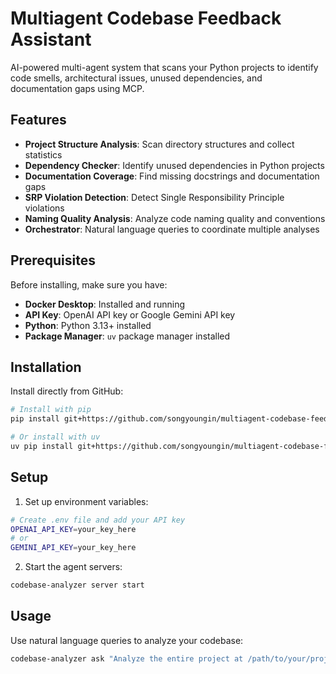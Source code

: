 # Multiagent Codebase Feedback Assistant

AI-powered multi-agent system that scans your Python projects to identify code smells, architectural issues, unused dependencies, and documentation gaps using MCP.

## Features

- **Project Structure Analysis**: Scan directory structures and collect statistics
- **Dependency Checker**: Identify unused dependencies in Python projects
- **Documentation Coverage**: Find missing docstrings and documentation gaps
- **SRP Violation Detection**: Detect Single Responsibility Principle violations
- **Naming Quality Analysis**: Analyze code naming quality and conventions
- **Orchestrator**: Natural language queries to coordinate multiple analyses

## Prerequisites

Before installing, make sure you have:

- **Docker Desktop**: Installed and running
- **API Key**: OpenAI API key or Google Gemini API key
- **Python**: Python 3.13+ installed
- **Package Manager**: `uv` package manager installed

## Installation

Install directly from GitHub:

```bash
# Install with pip
pip install git+https://github.com/songyoungin/multiagent-codebase-feedback-assistant.git

# Or install with uv
uv pip install git+https://github.com/songyoungin/multiagent-codebase-feedback-assistant.git
```

## Setup

1. Set up environment variables:

```bash
# Create .env file and add your API key
OPENAI_API_KEY=your_key_here
# or
GEMINI_API_KEY=your_key_here
```

2. Start the agent servers:

```bash
codebase-analyzer server start
```

## Usage

Use natural language queries to analyze your codebase:

```bash
codebase-analyzer ask "Analyze the entire project at /path/to/your/project"
```
